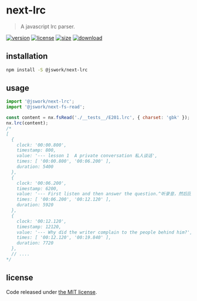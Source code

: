 # next-lrc
> A javascript lrc parser.

[![version][version-image]][version-url]
[![license][license-image]][license-url]
[![size][size-image]][size-url]
[![download][download-image]][download-url]

## installation
```bash
npm install -S @jswork/next-lrc
```

## usage
```js
import '@jswork/next-lrc';
import '@jswork/next-fs-read';

const content = nx.fsRead('./__tests__/E201.lrc', { charset: 'gbk' });
nx.lrc(content);
/*
[
  {
    clock: '00:00.800',
    timestamp: 800,
    value: '--- lesson 1  A private conversation 私人谈话',
    times: [ '00:00.800', '00:06.200' ],
    duration: 5400
  },
  {
    clock: '00:06.200',
    timestamp: 6200,
    value: '--- First listen and then answer the question.^听录音，然后回答以下问题。',
    times: [ '00:06.200', '00:12.120' ],
    duration: 5920
  },
  {
    clock: '00:12.120',
    timestamp: 12120,
    value: '--- Why did the writer complain to the people behind him?',
    times: [ '00:12.120', '00:19.840' ],
    duration: 7720
  },
  // ....
*/
```

## license
Code released under [the MIT license](https://github.com/afeiship/next-lrc/blob/master/LICENSE.txt).

[version-image]: https://img.shields.io/npm/v/@jswork/next-lrc
[version-url]: https://npmjs.org/package/@jswork/next-lrc

[license-image]: https://img.shields.io/npm/l/@jswork/next-lrc
[license-url]: https://github.com/afeiship/next-lrc/blob/master/LICENSE.txt

[size-image]: https://img.shields.io/bundlephobia/minzip/@jswork/next-lrc
[size-url]: https://github.com/afeiship/next-lrc/blob/master/dist/next-lrc.min.js

[download-image]: https://img.shields.io/npm/dm/@jswork/next-lrc
[download-url]: https://www.npmjs.com/package/@jswork/next-lrc
